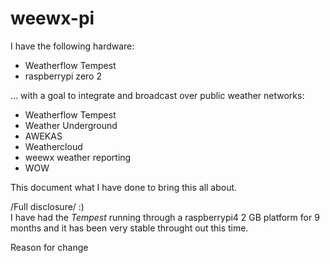 # weewx-pi
I have the following hardware:
* Weatherflow Tempest
* raspberrypi zero 2

... with a goal to integrate and broadcast over public weather networks:
* Weatherflow Tempest
* Weather Underground
* AWEKAS
* Weathercloud
* weewx weather reporting
* WOW

This document what I have done to bring this all about.

/Full disclosure/ :)  
I have had the *Tempest*  running through a raspberrypi4 2 GB platform for 9 months and it has been very stable throught out this time.

Reason for change
